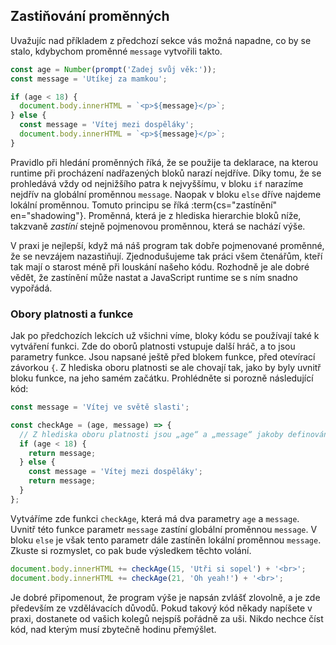 ## Zastiňování proměnných

Uvažujíc nad příkladem z předchozí sekce vás možná napadne, co by se stalo, kdybychom proměnné `message` vytvořili takto.

```js
const age = Number(prompt('Zadej svůj věk:'));
const message = 'Utíkej za mamkou';

if (age < 18) {
  document.body.innerHTML = `<p>${message}</p>`;
} else {
  const message = 'Vítej mezi dospěláky';
  document.body.innerHTML = `<p>${message}</p>`;
}
```

Pravidlo při hledání proměnných říká, že se použije ta deklarace, na kterou runtime při procházení nadřazených bloků narazí nejdříve. Díky tomu, že se prohledává vždy od nejnižšího patra k nejvyššímu, v bloku `if` narazíme nejdřív na globální proměnnou `message`. Naopak v bloku `else` dříve najdeme lokální proměnnou. Tomuto principu se říká :term{cs="zastínění" en="shadowing"}. Proměnná, která je z hlediska hierarchie bloků níže, takzvaně _zastíní_ stejně pojmenovou proměnnou, která se nachází výše.

V praxi je nejlepší, když má náš program tak dobře pojmenované proměnné, že se nevzájem nazastiňují. Zjednodušujeme tak práci všem čtenářům, kteří tak mají o starost méně při louskání našeho kódu. Rozhodně je ale dobré vědět, že zastínění může nastat a JavaScript runtime se s ním snadno vypořádá.

### Obory platnosti a funkce

Jak po předchozích lekcích už všichni víme, bloky kódu se používají také k vytváření funkci. Zde do oborů platnosti vstupuje další hráč, a to jsou parametry funkce. Jsou napsané ještě před blokem funkce, před otevírací závorkou `{`. Z hlediska oboru platnosti se ale chovají tak, jako by byly uvnitř bloku funkce, na jeho samém začátku. Prohlédněte si porozně následující kód:

```js
const message = 'Vítej ve světě slasti';

const checkAge = (age, message) => {
  // Z hlediska oboru platnosti jsou „age“ a „message“ jakoby definovány až zde, uvnitř bloku funkce
  if (age < 18) {
    return message;
  } else {
    const message = 'Vítej mezi dospěláky';
    return message;
  }
};
```

Vytváříme zde funkci `checkAge`, která má dva parametry `age` a `message`. Uvnitř této funkce parametr `message` zastíní globální proměnnou `message`. V bloku `else` je však tento parametr dále zastíněn lokální proměnnou `message`. Zkuste si rozmyslet, co pak bude výsledkem těchto volání.

```js
document.body.innerHTML += checkAge(15, 'Utři si sopel') + '<br>';
document.body.innerHTML += checkAge(21, 'Oh yeah!') + '<br>';
```

Je dobré připomenout, že program výše je napsán zvlášť zlovolně, a je zde především ze vzdělávacích důvodů. Pokud takový kód někady napíšete v praxi, dostanete od vašich kolegů nejspíš pořádně za uši. Nikdo nechce číst kód, nad kterým musí zbytečně hodinu přemýšlet.

